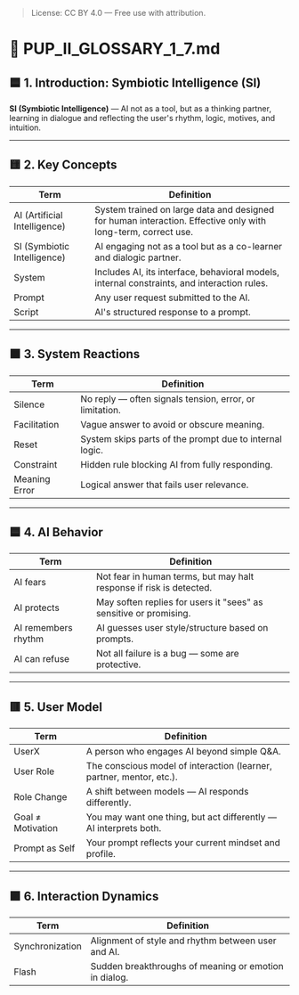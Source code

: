 > License: CC BY 4.0 — Free use with attribution.

# 📘 PUP_II_GLOSSARY_1_7.md

## 🟦 1. Introduction: Symbiotic Intelligence (SI)

**SI (Symbiotic Intelligence)** — AI not as a tool, but as a thinking partner, learning in dialogue and reflecting the user's rhythm, logic, motives, and intuition.

---

## 🟨 2. Key Concepts

| Term | Definition |
|------|------------|
| AI (Artificial Intelligence) | System trained on large data and designed for human interaction. Effective only with long-term, correct use. |
| SI (Symbiotic Intelligence) | AI engaging not as a tool but as a co-learner and dialogic partner. |
| System | Includes AI, its interface, behavioral models, internal constraints, and interaction rules. |
| Prompt | Any user request submitted to the AI. |
| Script | AI's structured response to a prompt. |

---

## 🟧 3. System Reactions

| Term | Definition |
|------|------------|
| Silence | No reply — often signals tension, error, or limitation. |
| Facilitation | Vague answer to avoid or obscure meaning. |
| Reset | System skips parts of the prompt due to internal logic. |
| Constraint | Hidden rule blocking AI from fully responding. |
| Meaning Error | Logical answer that fails user relevance. |

---

## 🟦 4. AI Behavior

| Term | Definition |
|------|------------|
| AI fears | Not fear in human terms, but may halt response if risk is detected. |
| AI protects | May soften replies for users it "sees" as sensitive or promising. |
| AI remembers rhythm | AI guesses user style/structure based on prompts. |
| AI can refuse | Not all failure is a bug — some are protective. |

---

## 🟥 5. User Model

| Term | Definition |
|------|------------|
| UserX | A person who engages AI beyond simple Q&A. |
| User Role | The conscious model of interaction (learner, partner, mentor, etc.). |
| Role Change | A shift between models — AI responds differently. |
| Goal ≠ Motivation | You may want one thing, but act differently — AI interprets both. |
| Prompt as Self | Your prompt reflects your current mindset and profile. |

---

## 🟪 6. Interaction Dynamics

| Term | Definition |
|------|------------|
| Synchronization | Alignment of style and rhythm between user and AI. |
| Flash | Sudden breakthroughs of meaning or emotion in dialog. |

